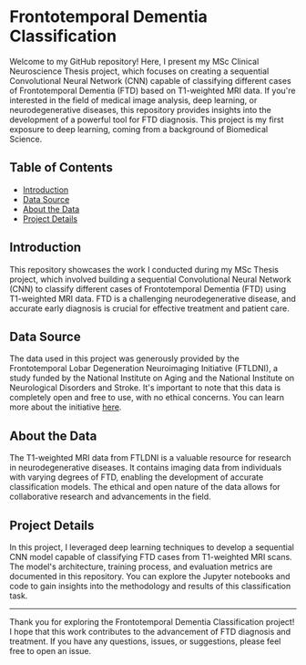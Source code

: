 # Frontotemporal Dementia Classification

Welcome to my GitHub repository! Here, I present my MSc Clinical Neuroscience Thesis project, which focuses on creating a sequential Convolutional Neural Network (CNN) capable of classifying different cases of Frontotemporal Dementia (FTD) based on T1-weighted MRI data. If you're interested in the field of medical image analysis, deep learning, or neurodegenerative diseases, this repository provides insights into the development of a powerful tool for FTD diagnosis. This project is my first exposure to deep learning, coming from a background of Biomedical Science.

## Table of Contents
- [Introduction](#introduction)
- [Data Source](#data-source)
- [About the Data](#about-the-data)
- [Project Details](#project-details)

## Introduction

This repository showcases the work I conducted during my MSc Thesis project, which involved building a sequential Convolutional Neural Network (CNN) to classify different cases of Frontotemporal Dementia (FTD) using T1-weighted MRI data. FTD is a challenging neurodegenerative disease, and accurate early diagnosis is crucial for effective treatment and patient care.

## Data Source

The data used in this project was generously provided by the Frontotemporal Lobar Degeneration Neuroimaging Initiative (FTLDNI), a study funded by the National Institute on Aging and the National Institute on Neurological Disorders and Stroke. It's important to note that this data is completely open and free to use, with no ethical concerns. You can learn more about the initiative [here](http://4rtni-ftldni.ini.usc.edu/).

## About the Data

The T1-weighted MRI data from FTLDNI is a valuable resource for research in neurodegenerative diseases. It contains imaging data from individuals with varying degrees of FTD, enabling the development of accurate classification models. The ethical and open nature of the data allows for collaborative research and advancements in the field.

## Project Details

In this project, I leveraged deep learning techniques to develop a sequential CNN model capable of classifying FTD cases from T1-weighted MRI scans. The model's architecture, training process, and evaluation metrics are documented in this repository. You can explore the Jupyter notebooks and code to gain insights into the methodology and results of this classification task.

---

Thank you for exploring the Frontotemporal Dementia Classification project! I hope that this work contributes to the advancement of FTD diagnosis and treatment. If you have any questions, issues, or suggestions, please feel free to open an issue.
